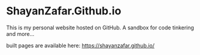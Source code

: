 ShayanZafar.Github.io
=====================

This is my personal website hosted on GitHub. A sandbox for code tinkering and more...

built pages are available here:
https://shayanzafar.github.io/
